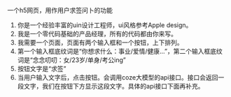 一个h5网页，用作用户求签问卜的功能
1. 你是一个经验丰富的uin设计工程师，ui风格参考Apple design。
2. 我是一个零代码基础的产品经理，所有的代码都由你来写。
3. 我需要一个页面，页面有两个输入框和一个按钮，上下排列。
4. 第一个输入框底纹词是“你想求什么：事业/爱情/健康...”，第二个输入框底纹词是“念念叨叨：女/23岁/单身/考公ing”
5. 按钮文字是“求签”
6. 当用户输入文字后，点击按钮。会调用coze大模型的api接口。接口会返回一段文字，我们在按钮下方显示这段文字。具体的api接口下面再补充。